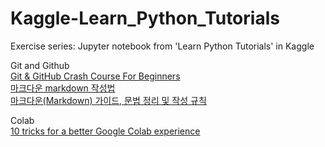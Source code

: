 # Kaggle-Learn_Python_Tutorials
Exercise series: Jupyter notebook from 'Learn Python Tutorials' in Kaggle

Git and Github   
[Git & GitHub Crash Course For Beginners](https://www.youtube.com/watch?v=SWYqp7iY_Tc)   
[마크다운 markdown 작성법](https://gist.github.com/ihoneymon/652be052a0727ad59601)  
[마크다운(Markdown) 가이드, 문법 정리 및 작성 규칙](https://post.naver.com/viewer/postView.nhn?volumeNo=24627214&memberNo=42458017)

Colab      
[10 tricks for a better Google Colab experience](https://towardsdatascience.com/10-tips-for-a-better-google-colab-experience-33f8fe721b82#708a)
